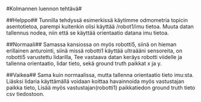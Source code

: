 #Kolmannen luennon tehtävä#


##Helppo##
Tunnilla tehdyssä esimerkissä käytimme odmometria topicin asentotietoa, parempi kuitenkin olisi käyttää /robot1/imu tietoa.
Muuta datan tallennus nodea, niin että se käyttää orientaatio datana imu tietoa.

##Normaali##
Samassa kansiossa on myös robotti5, siinä on hieman erillainen anturointi, siinä missä robotti1 käyttää
ultraääni sensoreita, on robotti5 varustettu lidarilla, Tee vastaava datan keräys robotti viidelle ja tallenna orientaatio, lidar tieto, sekä ground truth paikkat x ja y.

##Vaikea##
Sama kuin normaalissa, mutta tallenna orientaatio tieto imu:sta. Liäsksi lidaria käyttämällä voidaan koittaa havainnoida myös vastustajan paikka tieto,
Lisää myös vastustajan(robotti1) paikkatiedon ground truth tieto csv tiedostoon.

